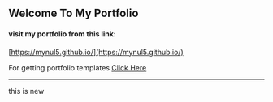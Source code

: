 ## Welcome To My Portfolio

#### visit my portfolio from this link:

[https://mynul5.github.io/](https://mynul5.github.io/)


For getting portfolio templates [Click Here](https://bootstrapmade.com/bootstrap-portfolio-templates/)




----

this is new 
